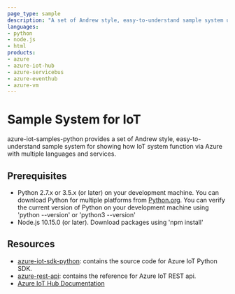 ```yaml
---
page_type: sample
description: "A set of Andrew style, easy-to-understand sample system using Azure services."
languages:
- python
- node.js
- html
products:
- azure
- azure-iot-hub
- azure-servicebus
- azure-eventhub
- azure-vm
---
```


# Sample System for IoT

azure-iot-samples-python provides a set of Andrew style, easy-to-understand sample system for showing how IoT system function via Azure with multiple languages and services.

## Prerequisites

- Python 2.7.x or 3.5.x (or later) on your development machine.  You can download Python for multiple platforms from [Python.org](https://www.python.org/downloads/).  You can verify the current version of Python on your development machine using 'python --version' or 'python3 --version'
- Node.js 10.15.0 (or later). Download packages using 'npm install'

## Resources

- [azure-iot-sdk-python](https://github.com/Azure/azure-iot-sdk-python): contains the source code for Azure IoT Python SDK.
- [azure-rest-api](https://docs.microsoft.com/en-us/rest/api/azure/): contains the reference for Azure IoT REST api.
- [Azure IoT Hub Documentation](https://docs.microsoft.com/azure/iot-hub/)
